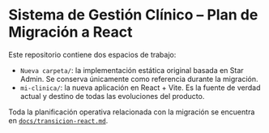 # Sistema de Gestión Clínico – Plan de Migración a React

Este repositorio contiene dos espacios de trabajo:

- `Nueva carpeta/`: la implementación estática original basada en Star Admin. Se conserva únicamente como referencia durante la migración.
- `mi-clinica/`: la nueva aplicación en React + Vite. Es la fuente de verdad actual y destino de todas las evoluciones del producto.

Toda la planificación operativa relacionada con la migración se encuentra en [`docs/transicion-react.md`](docs/transicion-react.md).
